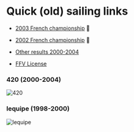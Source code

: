 # Quick (old) sailing links

- [2003 French championship](http://uniqua.free.fr/compet/cal_avis_0203/CFE_MMJ_03.htm) 🥇
- [2002 French championship](http://uniqua.free.fr/compet/cal_avis_0102/France_2002.htm) 🥇

- [Other results 2000-2004](http://uniqua.free.fr/divers/archives.php)

- [FFV License](http://www.ffvoile.fr/FFV/Sportif/ClmtCoureurFiche.asp?clid=0344498C)

### 420 (2000-2004)
![420](http://i.imgur.com/2zgjE5t.jpg)

### lequipe (1998-2000)
![lequipe](http://i.imgur.com/75vzOel.jpg)
